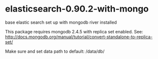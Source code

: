 elasticsearch-0.90.2-with-mongo
===============================

base elastic search set up with mongodb river installed

This package requires mongodb 2.4.5 with replica set enabled. See: http://docs.mongodb.org/manual/tutorial/convert-standalone-to-replica-set/

Make sure and set data path to default: /data/db/
